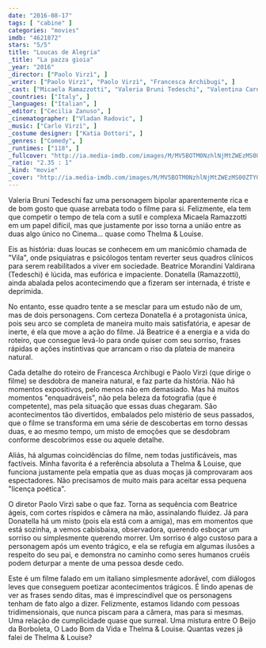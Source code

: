 ```yaml
---
date: "2016-08-17"
tags: [ "cabine" ]
categories: "movies"
imdb: "4621872"
stars: "5/5"
title: "Loucas de Alegria"
_title: "La pazza gioia"
_year: "2016"
_director: ["Paolo Virzì", ]
_writer: ["Paolo Virzì", "Paolo Virzì", "Francesca Archibugi", ]
_cast: ["Micaela Ramazzotti", "Valeria Bruni Tedeschi", "Valentina Carnelutti", "Marco Messeri", "Bob Messini", "Roberto Rondelli", "Anna Galiena", "Tommaso Ragno", "Sergio Albelli", ]
_countries: ["Italy", ]
_languages: ["Italian", ]
_editor: ["Cecilia Zanuso", ]
_cinematographer: ["Vladan Radovic", ]
_music: ["Carlo Virzì", ]
_costume designer: ["Katia Dottori", ]
_genres: ["Comedy", ]
_runtimes: ["118", ]
_fullcover: "http://ia.media-imdb.com/images/M/MV5BOTM0NzhlNjMtZWEzMS00ZTY0LWIxNjMtMjZlYjdhODBkMTVkXkEyXkFqcGdeQXVyMTQwMjkwNjI@.jpg"
_ratio: "2.35 : 1"
_kind: "movie"
_cover: "http://ia.media-imdb.com/images/M/MV5BOTM0NzhlNjMtZWEzMS00ZTY0LWIxNjMtMjZlYjdhODBkMTVkXkEyXkFqcGdeQXVyMTQwMjkwNjI@._V1._SX98_SY140_.jpg"
---
```

Valeria Bruni Tedeschi faz uma personagem bipolar aparentemente rica e de bom gosto que quase arrebata todo o filme para si. Felizmente, ela tem que competir o tempo de tela com a sutil e complexa Micaela Ramazzotti em um papel difícil, mas que justamente por isso torna a união entre as duas algo único no Cinema... quase como Thelma & Louise.

Eis as história: duas loucas se conhecem em um manicômio chamada de "Vila", onde psiquiatras e psicólogos tentam reverter seus quadros clínicos para serem reabilitados a viver em sociedade. Beatrice Morandini Valdirana (Tedeschi) é lúcida, mas eufórica e impaciente. Donatella (Ramazzotti), ainda abalada pelos acontecimendo que a fizeram ser internada, é triste e deprimida.

No entanto, esse quadro tente a se mesclar para um estudo não de um, mas de dois personagens. Com certeza Donatella é a protagonista única, pois seu arco se completa de maneira muito mais satisfatória, e apesar de inerte, é ela que move a ação do filme. Já Beatrice é a energia e a vida do roteiro, que consegue levá-lo para onde quiser com seu sorriso, frases rápidas e ações instintivas que arrancam o riso da plateia de maneira natural.

Cada detalhe do roteiro de Francesca Archibugi e Paolo Virzì (que dirige o filme) se desdobra de maneira natural, e faz parte da história. Não há momentos expositivos, pelo menos não em demasiado. Mas há muitos momentos "enquadráveis", não pela beleza da fotografia (que é competente), mas pela situação que essas duas chegaram. São acontecimentos tão divertidos, embalados pelo mistério de seus passados, que o filme se transforma em uma série de descobertas em torno dessas duas, e ao mesmo tempo, um misto de emoções que se desdobram conforme descobrimos esse ou aquele detalhe.

Aliás, há algumas coincidências do filme, nem todas justificáveis, mas factíveis. Minha favorita é a referência absoluta a Thelma & Louise, que funciona justamente pela empatia que as duas moças já comprovaram aos espectadores. Não precisamos de muito mais para aceitar essa pequena "licença poética".

O diretor Paolo Virzì sabe o que faz. Torna as sequência com Beatrice ágeis, com cortes ríspidos e câmera na mão, assinalando fluidez. Já para Donatella há um misto (pois ela está com a amiga), mas em momentos que está sozinha, a vemos cabisbaixa, observadora, querendo esboçar um sorriso ou simplesmente querendo morrer. Um sorriso é algo custoso para a personagem após um evento trágico, e ela se refugia em algumas ilusões a respeito do seu pai, e demonstra no caminho como seres humanos cruéis podem deturpar a mente de uma pessoa desde cedo.

Este é um filme falado em um italiano simplesmente adorável, com diálogos leves que conseguem poetizar acontecimentos trágicos. É lindo apenas de ver as frases sendo ditas, mas é imprescindível que os personagens tenham de fato algo a dizer. Felizmente, estamos lidando com pessoas tridimensionais, que nunca piscam para a câmera, mas para si mesmas. Uma relação de cumplicidade quase que surreal. Uma mistura entre O Beijo da Borboleta, O Lado Bom da Vida e Thelma & Louise. Quantas vezes já falei de Thelma & Louise?

